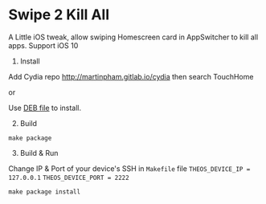 Swipe 2 Kill All
=====
A Little iOS tweak, allow swiping Homescreen card in AppSwitcher to kill all apps. Support iOS 10

1) Install

Add Cydia repo http://martinpham.gitlab.io/cydia then search TouchHome

or

Use [DEB file](/packages/com.martinpham.swipe2killall_0.0.1-3+debug_iphoneos-arm.deb) to install.

2) Build

``make package``

3) Build & Run

Change IP & Port of your device's SSH in ``Makefile`` file
``THEOS_DEVICE_IP = 127.0.0.1``
``THEOS_DEVICE_PORT = 2222``

``make package install``
